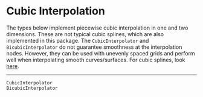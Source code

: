 # Cubic Interpolation

The types below implement piecewise cubic interpolation in one and two dimensions. These are not typical cubic splines, which are also implemented in this package. The `CubicInterpolator` and `BicubicInterpolator` do not guarantee smoothness at the interpolation nodes. However, they can be used with unevenly spaced grids and perform well when interpolating smooth curves/surfaces. For cubic splines, look [here](spline.md).

--------------------------------------------------------------------------------

```@docs
CubicInterpolator
BicubicInterpolator
```
